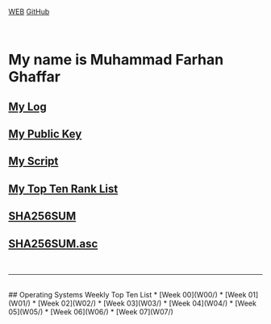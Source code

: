 ---
---

[WEB](https://fghaffar26.github.io/os202/)
[GitHub](https://github.com/fghaffar26/os202/)<br>

<br>

# My name is Muhammad Farhan Ghaffar

## [My Log](TXT/mylog.txt)<br>
## [My Public Key](TXT/mypubkey.txt)<br>
## [My Script](TXT/myscript.sh)<br>
## [My Top Ten Rank List](TXT/myrank.txt)<br>
## [SHA256SUM](TXT/SHA256SUM)<br>
## [SHA256SUM.asc](TXT/SHA256SUM.asc)
<br>
<hr>
<br>
## Operating Systems Weekly Top Ten List
* [Week 00](W00/)
* [Week 01](W01/)
* [Week 02](W02/)
* [Week 03](W03/)
* [Week 04](W04/)
* [Week 05](W05/)
* [Week 06](W06/)
* [Week 07](W07/)
